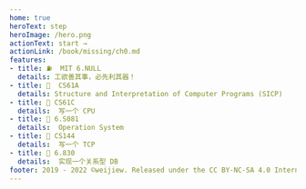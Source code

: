 ```yaml
---
home: true
heroText: step
heroImage: /hero.png
actionText: start →
actionLink: /book/missing/ch0.md
features:
- title: ⛽  MIT 6.NULL
  details: 工欲善其事，必先利其器！
- title: 🤡  CS61A 
  details: Structure and Interpretation of Computer Programs (SICP)
- title: 🤖 CS61C
  details:  写一个 CPU
- title: 🦄 6.S081
  details:  Operation System
- title: 🚀 CS144
  details:  写一个 TCP
- title: 🥰 6.830
  details:  实现一个关系型 DB
footer: 2019 - 2022 ©weijiew. Released under the CC BY-NC-SA 4.0 International License.
---
```

